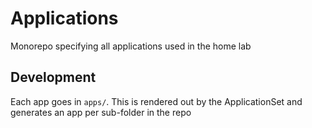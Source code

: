# Applications

Monorepo specifying all applications used in the home lab

## Development

Each app goes in `apps/`. This is rendered out by the ApplicationSet and generates an app per sub-folder in the repo